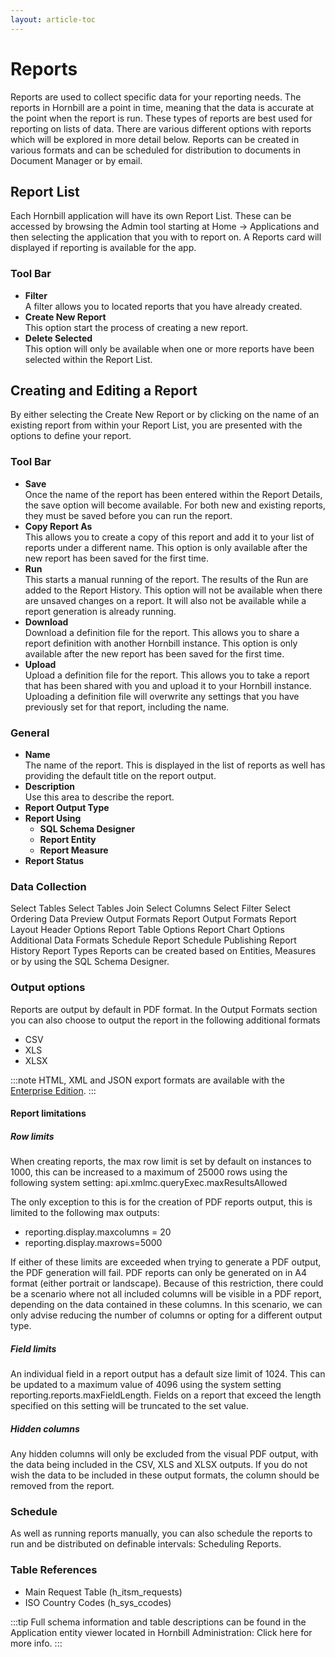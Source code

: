 ```yaml
---
layout: article-toc
---
```

# Reports
Reports are used to collect specific data for your reporting needs. The reports in Hornbill are a point in time, meaning that the data is accurate at the point when the report is run. These types of reports are best used for reporting on lists of data. There are various different options with reports which will be explored in more detail below. Reports can be created in various formats and can be scheduled for distribution to documents in Document Manager or by email.

## Report List
Each Hornbill application will have its own Report List. These can be accessed by browsing the Admin tool starting at Home -> Applications and then selecting the application that you with to report on. A Reports card will displayed if reporting is available for the app.

### Tool Bar
* **Filter**<br>A filter allows you to located reports that you have already created.
* **Create New Report**<br>This option start the process of creating a new report.
* **Delete Selected**<br>This option will only be available when one or more reports have been selected within the Report List.

## Creating and Editing a Report
By either selecting the Create New Report or by clicking on the name of an existing report from within your Report List, you are presented with the options to define your report.

### Tool Bar
* **Save**<br>Once the name of the report has been entered within the Report Details, the save option will become available. For both new and existing reports, they must be saved before you can run the report.
* **Copy Report As**<br>This allows you to create a copy of this report and add it to your list of reports under a different name. This option is only available after the new report has been saved for the first time.
* **Run**<br>This starts a manual running of the report. The results of the Run are added to the Report History. This option will not be available when there are unsaved changes on a report. It will also not be available while a report generation is already running.
* **Download**<br>Download a definition file for the report. This allows you to share a report definition with another Hornbill instance. This option is only available after the new report has been saved for the first time.
* **Upload**<br>Upload a definition file for the report. This allows you to take a report that has been shared with you and upload it to your Hornbill instance. Uploading a definition file will overwrite any settings that you have previously set for that report, including the name.

### General
* **Name**<br>The name of the report. This is displayed in the list of reports as well has providing the default title on the report output.
* **Description**<br>Use this area to describe the report.
* **Report Output Type**<br>
* **Report Using**<br>
    * **SQL Schema Designer**<br>
    * **Report Entity**<br>
    * **Report Measure**<br>
* **Report Status**

### Data Collection
Select Tables
Select Tables
Join
Select Columns
Select Filter
Select Ordering
Data Preview
Output Formats
Report Output Formats
Report Layout
Header Options
Report Table Options
Report Chart Options
Additional Data Formats
Schedule
Report Schedule
Publishing
Report History
Report Types
Reports can be created based on Entities, Measures or by using the SQL Schema Designer.

### Output options
Reports are output by default in PDF format. In the Output Formats section you can also choose to output the report in the following additional formats

* CSV
* XLS
* XLSX

:::note 
HTML, XML and JSON export formats are available with the [Enterprise Edition](/esp-fundamentals/about/hornbill-editions).
:::

#### Report limitations

##### Row limits
When creating reports, the max row limit is set by default on instances to 1000, this can be increased to a maximum of 25000 rows using the following system setting: api.xmlmc.queryExec.maxResultsAllowed

The only exception to this is for the creation of PDF reports output, this is limited to the following max outputs:
* reporting.display.maxcolumns = 20
* reporting.display.maxrows=5000

If either of these limits are exceeded when trying to generate a PDF output, the PDF generation will fail. PDF reports can only be generated on in A4 format (either portrait or landscape). Because of this restriction, there could be a scenario where not all included columns will be visible in a PDF report, depending on the data contained in these columns. In this scenario, we can only advise reducing the number of columns or opting for a different output type.

##### Field limits
An individual field in a report output has a default size limit of 1024.  This can be updated to a maximum value of 4096 using the system setting reporting.reports.maxFieldLength.  Fields on a report that exceed the length specified on this setting will be truncated to the set value.
 
##### Hidden columns
Any hidden columns will only be excluded from the visual PDF output, with the data being included in the CSV, XLS and XLSX outputs. If you do not wish the data to be included in these output formats, the column should be removed from the report.



### Schedule
As well as running reports manually, you can also schedule the reports to run and be distributed on definable intervals: Scheduling Reports.

### Table References
* Main Request Table (h_itsm_requests)
* ISO Country Codes (h_sys_ccodes)

:::tip
Full schema information and table descriptions can be found in the Application entity viewer located in Hornbill Administration: Click here for more info.
:::

<!--https://wiki.hornbill.com/index.php?title=Reports-->

